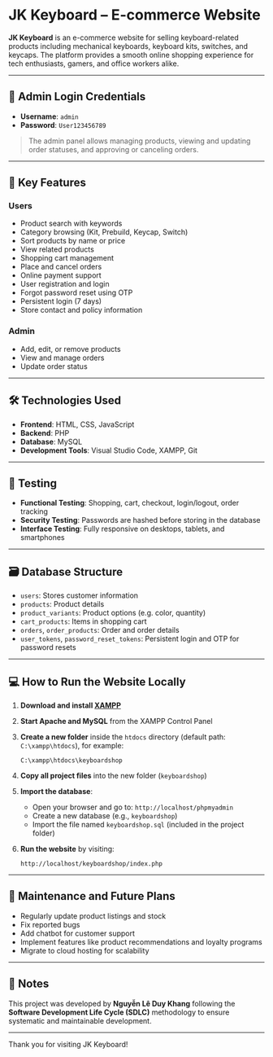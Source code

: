 # JK Keyboard – E-commerce Website

**JK Keyboard** is an e-commerce website for selling keyboard-related products including mechanical keyboards, keyboard kits, switches, and keycaps. The platform provides a smooth online shopping experience for tech enthusiasts, gamers, and office workers alike.

---

## 🔐 Admin Login Credentials

- **Username**: `admin`  
- **Password**: `User123456789`

> The admin panel allows managing products, viewing and updating order statuses, and approving or canceling orders.

---

## 🌟 Key Features

### Users
- Product search with keywords
- Category browsing (Kit, Prebuild, Keycap, Switch)
- Sort products by name or price
- View related products
- Shopping cart management
- Place and cancel orders
- Online payment support
- User registration and login
- Forgot password reset using OTP
- Persistent login (7 days)
- Store contact and policy information

### Admin
- Add, edit, or remove products
- View and manage orders
- Update order status

---

## 🛠️ Technologies Used

- **Frontend**: HTML, CSS, JavaScript
- **Backend**: PHP
- **Database**: MySQL
- **Development Tools**: Visual Studio Code, XAMPP, Git

---

## 🧪 Testing

- **Functional Testing**: Shopping, cart, checkout, login/logout, order tracking
- **Security Testing**: Passwords are hashed before storing in the database
- **Interface Testing**: Fully responsive on desktops, tablets, and smartphones

---

## 🗃️ Database Structure

- `users`: Stores customer information
- `products`: Product details
- `product_variants`: Product options (e.g. color, quantity)
- `cart_products`: Items in shopping cart
- `orders`, `order_products`: Order and order details
- `user_tokens`, `password_reset_tokens`: Persistent login and OTP for password resets

---

## 💻 How to Run the Website Locally

1. **Download and install [XAMPP](https://www.apachefriends.org/index.html)**

2. **Start Apache and MySQL** from the XAMPP Control Panel

3. **Create a new folder** inside the `htdocs` directory (default path: `C:\xampp\htdocs`), for example:

    ```
    C:\xampp\htdocs\keyboardshop
    ```

4. **Copy all project files** into the new folder (`keyboardshop`)

5. **Import the database**:
    - Open your browser and go to: `http://localhost/phpmyadmin`
    - Create a new database (e.g., `keyboardshop`)
    - Import the file named `keyboardshop.sql` (included in the project folder)

6. **Run the website** by visiting:

    ```
    http://localhost/keyboardshop/index.php
    ```

---

## 🔄 Maintenance and Future Plans

- Regularly update product listings and stock
- Fix reported bugs
- Add chatbot for customer support
- Implement features like product recommendations and loyalty programs
- Migrate to cloud hosting for scalability

---

## 📌 Notes

This project was developed by **Nguyễn Lê Duy Khang** following the **Software Development Life Cycle (SDLC)** methodology to ensure systematic and maintainable development.

---

Thank you for visiting JK Keyboard!
